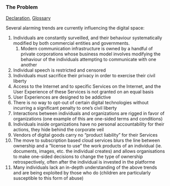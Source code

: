 ### The Problem

[Declaration](https://github.com/opt-out-eu/declaration-of-digital-human-rights/blob/master/README.md), [Glossary](https://github.com/opt-out-eu/declaration-of-digital-human-rights/blob/master/Glossary.md)

Several alarming trends are currently influencing the digital space:

1. Individuals are constantly surveilled, and their behaviour systematically modified by both commercial entities and governments.
    1. Modern communication infrastructure is owned by a handful of private corporations whose business model involves modifying the behaviour of the individuals attempting to communicate with one another
2. Individual speech is restricted and censored 
3. Individuals must sacrifice their privacy in order to exercise their civil liberty
4. Access to the Internet and to specific Services on the Internet, and the User Experience of these Services is not granted on an equal basis
5. User Experiences are designed to be addictive
6. There is no way to opt-out of certain digital technologies without incurring a significant penalty to one’s civil liberty 
7. Interactions between individuals and organizations are rigged in favor of organizations (one example of this are one-sided terms and conditions)
8. Individuals inside organizations have no personal accountability for their actions, they hide behind the corporate veil
9. Vendors of digital goods carry no “product liability” for their Services
10. The move to subscription based cloud services blurs the line between ownership and a “license to use” the work products of an individual (ie. documents, images, etc. the individual creates) and allows organisations to make one-sided decisions to change the type of ownership retrospectively, often after the individual is invested in the platforme
11. Many individuals lack an in-depth understanding of the above trends and are being exploited by those who do (children are particularly susceptible to this form of abuse)
